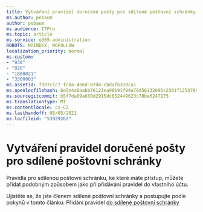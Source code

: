 ```yaml
---
title: Vytváření pravidel doručené pošty pro sdílené poštovní schránky
ms.author: pebaum
author: pebaum
ms.audience: ITPro
ms.topic: article
ms.service: o365-administration
ROBOTS: NOINDEX, NOFOLLOW
localization_priority: Normal
ms.custom:
- "930"
- "820"
- "1800021"
- "3500003"
ms.assetid: fd97c1c7-fc0a-466d-87d4-cbdaf6310ca1
ms.openlocfilehash: 6e5e4a0aabb76123ea98b91f84a76d56132695c2361f125b769a6f7fff7bdbaa
ms.sourcegitcommit: b5f7da89a650d2915dc652449623c78be6247175
ms.translationtype: MT
ms.contentlocale: cs-CZ
ms.lasthandoff: 08/05/2021
ms.locfileid: "53929262"
---
```

# <a name="creating-inbox-rules-for-shared-mailboxes"></a>Vytváření pravidel doručené pošty pro sdílené poštovní schránky

Pravidla pro sdílenou poštovní schránku, ke které máte přístup, můžete přidat podobným způsobem jako při přidávání pravidel do vlastního účtu.
  
Ujistěte se, že jste členem sdílené poštovní schránky a postupujte podle pokynů v tomto článku: Přidání pravidel [do sdílené poštovní schránky](https://support.office.com/article/b0963400-2a51-4c64-afc7-b816d737d164)
  